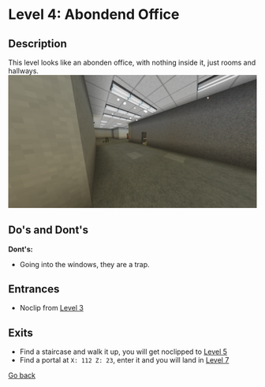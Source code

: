 # Level 4: Abondend Office

## Description
This level looks like an abonden office, with nothing inside it, just rooms and hallways.
<img src="./img/Level_4.png" />

## Do's and Dont's
**Dont's:**
* Going into the windows, they are a trap.

## Entrances
* Noclip from <a href="./Level_3.md">Level 3</a>

## Exits
* Find a staircase and walk it up, you will get noclipped to <a href="./Level_5.md">Level 5</a>
* Find a portal at `X: 112 Z: 23`, enter it and you will land in <a href="./Level_7.md">Level 7</a>

<a href="./Levels.md">Go back</a>